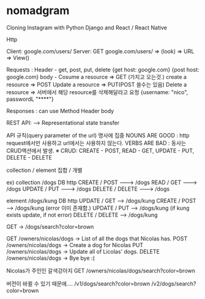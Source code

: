 # nomadgram

Cloning Instagram with Python Django and React / React Native


Http

Client: google.com/users/
Server: GET google.com/users/ => (look) => URL => View() 

Requests : 
    Header - get, post, put, delete
        {get host: google.com}
        {post host: google.com}
    body - 
        Cosume a resource => GET
        (가지고 오는것.)
        create a resource => POST
        Update a resource => PUT(POST 쓸수는 있음)
        Delete a resource => 서버에서 해당 resource를 삭제해달라고 요청
        {username: "nico", passwordL "****"}

Responses :  can use Method
    Header 
    body

REST API:
  --> Representational state transfer

API 규칙(query parameter of the url)
명사에 집중
NOUNS ARE GOOD : http request에서만 사용하고 url에서는 사용하지 않는다.
VERBS ARE BAD : 동사는 CRUD액션에서 발생.
※ CRUD: CREATE - POST, READ - GET, UPDATE - PUT, DELETE - DELETE


collection / element
집합       / 개별


ex)
collection
/dogs
DB        http
CREATE  / POST      ---> /dogs
READ    / GET       ---> /dogs
UPDATE  / PUT       ---> /dogs
DELETE  / DELETE    ---> /dogs

element
/dogs/kung
DB        http
UPDATE  / GET    --> /dogs/kung
CREATE  / POST   --> /dogs/kung (error 이미 존재함.)
UPDATE  / PUT    --> /dogs/kung (if kung exists update, if not error)
DELETE  / DELETE --> /dogs/kung



GET -> /dogs/search?color=brown

GET    /owners/nicolas/dogs -> List of all the dogs that Nicolas has.
POST   /owners/nicolas/dogs -> Create a dog for Nicolas
PUT    /owners/nicolas/dogs -> Update all of Licolas' dogs.
DELETE /owners/nicolas/dogs -> Bye bye :(

Nicolas가 주인인 갈색강아지
GET    /owners/nicolas/dogs/search?color=brown


버전이 바뀔 수 있기 때문에....
/v1/dogs/search?color=brown
/v2/dogs/search?color=brown